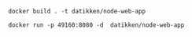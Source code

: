 ```docker build . -t datikken/node-web-app```

```docker run -p 49160:8080 -d  datikken/node-web-app```
